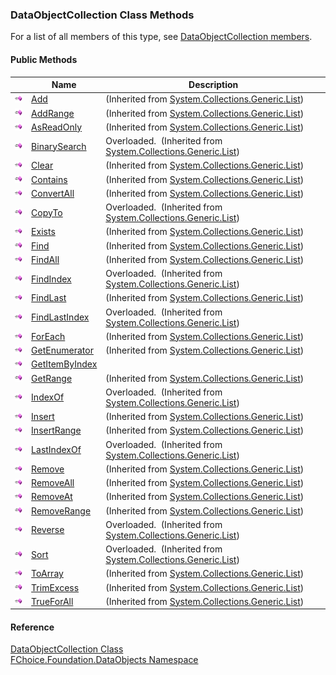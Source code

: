﻿### DataObjectCollection<T> Class Methods

For a list of all members of this type, see [DataObjectCollection<T> members](fcSDK~FChoice.Foundation.DataObjects.DataObjectCollection`1_members.md).

#### Public Methods

|   | Name | Description |
| --- | --- | --- |
| ![Public Method](dotnetimages/publicMethod.png) | [Add](#) | (Inherited from [System.Collections.Generic.List<T>](#)) |
| ![Public Method](dotnetimages/publicMethod.png) | [AddRange](#) | (Inherited from [System.Collections.Generic.List<T>](#)) |
| ![Public Method](dotnetimages/publicMethod.png) | [AsReadOnly](#) | (Inherited from [System.Collections.Generic.List<T>](#)) |
| ![Public Method](dotnetimages/publicMethod.png) | [BinarySearch](#) | Overloaded.  (Inherited from [System.Collections.Generic.List<T>](#)) |
| ![Public Method](dotnetimages/publicMethod.png) | [Clear](#) | (Inherited from [System.Collections.Generic.List<T>](#)) |
| ![Public Method](dotnetimages/publicMethod.png) | [Contains](#) | (Inherited from [System.Collections.Generic.List<T>](#)) |
| ![Public Method](dotnetimages/publicMethod.png) | [ConvertAll](#) | (Inherited from [System.Collections.Generic.List<T>](#)) |
| ![Public Method](dotnetimages/publicMethod.png) | [CopyTo](#) | Overloaded.  (Inherited from [System.Collections.Generic.List<T>](#)) |
| ![Public Method](dotnetimages/publicMethod.png) | [Exists](#) | (Inherited from [System.Collections.Generic.List<T>](#)) |
| ![Public Method](dotnetimages/publicMethod.png) | [Find](#) | (Inherited from [System.Collections.Generic.List<T>](#)) |
| ![Public Method](dotnetimages/publicMethod.png) | [FindAll](#) | (Inherited from [System.Collections.Generic.List<T>](#)) |
| ![Public Method](dotnetimages/publicMethod.png) | [FindIndex](#) | Overloaded.  (Inherited from [System.Collections.Generic.List<T>](#)) |
| ![Public Method](dotnetimages/publicMethod.png) | [FindLast](#) | (Inherited from [System.Collections.Generic.List<T>](#)) |
| ![Public Method](dotnetimages/publicMethod.png) | [FindLastIndex](#) | Overloaded.  (Inherited from [System.Collections.Generic.List<T>](#)) |
| ![Public Method](dotnetimages/publicMethod.png) | [ForEach](#) | (Inherited from [System.Collections.Generic.List<T>](#)) |
| ![Public Method](dotnetimages/publicMethod.png) | [GetEnumerator](#) | (Inherited from [System.Collections.Generic.List<T>](#)) |
| ![Public Method](dotnetimages/publicMethod.png) | [GetItemByIndex](fcSDK~FChoice.Foundation.DataObjects.DataObjectCollection`1~GetItemByIndex.md) |   |
| ![Public Method](dotnetimages/publicMethod.png) | [GetRange](#) | (Inherited from [System.Collections.Generic.List<T>](#)) |
| ![Public Method](dotnetimages/publicMethod.png) | [IndexOf](#) | Overloaded.  (Inherited from [System.Collections.Generic.List<T>](#)) |
| ![Public Method](dotnetimages/publicMethod.png) | [Insert](#) | (Inherited from [System.Collections.Generic.List<T>](#)) |
| ![Public Method](dotnetimages/publicMethod.png) | [InsertRange](#) | (Inherited from [System.Collections.Generic.List<T>](#)) |
| ![Public Method](dotnetimages/publicMethod.png) | [LastIndexOf](#) | Overloaded.  (Inherited from [System.Collections.Generic.List<T>](#)) |
| ![Public Method](dotnetimages/publicMethod.png) | [Remove](#) | (Inherited from [System.Collections.Generic.List<T>](#)) |
| ![Public Method](dotnetimages/publicMethod.png) | [RemoveAll](#) | (Inherited from [System.Collections.Generic.List<T>](#)) |
| ![Public Method](dotnetimages/publicMethod.png) | [RemoveAt](#) | (Inherited from [System.Collections.Generic.List<T>](#)) |
| ![Public Method](dotnetimages/publicMethod.png) | [RemoveRange](#) | (Inherited from [System.Collections.Generic.List<T>](#)) |
| ![Public Method](dotnetimages/publicMethod.png) | [Reverse](#) | Overloaded.  (Inherited from [System.Collections.Generic.List<T>](#)) |
| ![Public Method](dotnetimages/publicMethod.png) | [Sort](#) | Overloaded.  (Inherited from [System.Collections.Generic.List<T>](#)) |
| ![Public Method](dotnetimages/publicMethod.png) | [ToArray](#) | (Inherited from [System.Collections.Generic.List<T>](#)) |
| ![Public Method](dotnetimages/publicMethod.png) | [TrimExcess](#) | (Inherited from [System.Collections.Generic.List<T>](#)) |
| ![Public Method](dotnetimages/publicMethod.png) | [TrueForAll](#) | (Inherited from [System.Collections.Generic.List<T>](#)) |

#### Reference

[DataObjectCollection<T> Class](fcSDK~FChoice.Foundation.DataObjects.DataObjectCollection`1.md)  
[FChoice.Foundation.DataObjects Namespace](fcSDK~FChoice.Foundation.DataObjects_namespace.md)